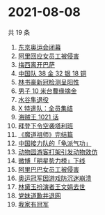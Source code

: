 # 2021-08-08

共 19 条

<!-- BEGIN ZHIHUSEARCH -->
<!-- 最后更新时间 Sun Aug 08 2021 20:11:43 GMT+0800 (China Standard Time) -->
1. [东京奥运会闭幕](https://www.zhihu.com/search?q=东京奥运会闭幕)
1. [阿里回应女员工被侵害](https://www.zhihu.com/search?q=阿里)
1. [梅西离开巴萨](https://www.zhihu.com/search?q=梅西离开巴萨)
1. [中国队 38 金 32 银 18 铜](https://www.zhihu.com/search?q=中国队金牌)
1. [林书豪新冠检测呈阳性](https://www.zhihu.com/search?q=林书豪)
1. [男子 10 米台曹缘摘金](https://www.zhihu.com/search?q=10米跳台)
1. [水谷隼退役](https://www.zhihu.com/search?q=水谷隼)
1. [X 特遣队：全员集结](https://www.zhihu.com/search?q=x特遣队)
1. [海贼王 1021 话](https://www.zhihu.com/search?q=海贼王)
1. [拜登下令空袭塔利班](https://www.zhihu.com/search?q=塔利班)
1. [《魔道祖师》完结篇](https://www.zhihu.com/search?q=魔道祖师)
1. [中国接力队的「龟派气功」](https://www.zhihu.com/search?q=龙珠)
1. [动物园游客打架引发动物效仿](https://www.zhihu.com/search?q=北京动物园)
1. [微博「明星势力榜」下线](https://www.zhihu.com/search?q=明星势力榜)
1. [阿里巴巴女员工被侵害](https://www.zhihu.com/search?q=阿里)
1. [奥运冠军因游戏防沉迷崩溃](https://www.zhihu.com/search?q=网络游戏)
1. [林黛玉扮演者王文娟去世](https://www.zhihu.com/search?q=王文娟)
1. [党妹道歉并退网](https://www.zhihu.com/search?q=党妹)
1. [我家有冠军](https://www.zhihu.com/search?q=我家有冠军)
<!-- END ZHIHUSEARCH -->
